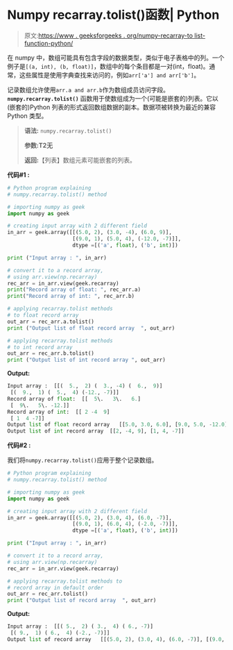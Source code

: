 # Numpy recarray.tolist()函数| Python

> 原文:[https://www . geeksforgeeks . org/numpy-recarray-to list-function-python/](https://www.geeksforgeeks.org/numpy-recarray-tolist-function-python/)

在 numpy 中，数组可能具有包含字段的数据类型，类似于电子表格中的列。一个例子是`[(a, int), (b, float)]`，数组中的每个条目都是一对(int，float)。通常，这些属性是使用字典查找来访问的，例如`arr['a'] and arr['b']`。

记录数组允许使用`arr.a and arr.b`作为数组成员访问字段。 **`numpy.recarray.tolist()`** 函数用于使数组成为一个(可能是嵌套的)列表。它以(嵌套的)Python 列表的形式返回数组数据的副本。数据项被转换为最近的兼容 Python 类型。

> **语法:** `numpy.recarray.tolist()`
> 
> **参数:**T2**无**
> 
> **返回:**【列表】数组元素可能嵌套的列表。

**代码#1 :**

```py
# Python program explaining
# numpy.recarray.tolist() method 

# importing numpy as geek
import numpy as geek

# creating input array with 2 different field 
in_arr = geek.array([[(5.0, 2), (3.0, -4), (6.0, 9)],
                     [(9.0, 1), (5.0, 4), (-12.0, -7)]],
                     dtype =[('a', float), ('b', int)])

print ("Input array : ", in_arr)

# convert it to a record array,
# using arr.view(np.recarray)
rec_arr = in_arr.view(geek.recarray)
print("Record array of float: ", rec_arr.a)
print("Record array of int: ", rec_arr.b)

# applying recarray.tolist methods
# to float record array 
out_arr = rec_arr.a.tolist()
print ("Output list of float record array  ", out_arr) 

# applying recarray.tolist methods 
# to int record array 
out_arr = rec_arr.b.tolist()
print ("Output list of int record array ", out_arr) 
```

**Output:**

```py
Input array :  [[(  5.,  2) (  3., -4) (  6.,  9)]
 [(  9.,  1) (  5.,  4) (-12., -7)]]
Record array of float:  [[  5\.   3\.   6.]
 [  9\.   5\. -12.]]
Record array of int:  [[ 2 -4  9]
 [ 1  4 -7]]
Output list of float record array   [[5.0, 3.0, 6.0], [9.0, 5.0, -12.0]]
Output list of int record array  [[2, -4, 9], [1, 4, -7]]

```

**代码#2 :**

我们将`numpy.recarray.tolist()`应用于整个记录数组。

```py
# Python program explaining
# numpy.recarray.tolist() method 

# importing numpy as geek
import numpy as geek

# creating input array with 2 different field 
in_arr = geek.array([[(5.0, 2), (3.0, 4), (6.0, -7)],
                     [(9.0, 1), (6.0, 4), (-2.0, -7)]],
                     dtype =[('a', float), ('b', int)])

print ("Input array : ", in_arr)

# convert it to a record array, 
# using arr.view(np.recarray)
rec_arr = in_arr.view(geek.recarray)

# applying recarray.tolist methods to  
# record array in default order
out_arr = rec_arr.tolist()
print ("Output list of record array  ", out_arr) 
```

**Output:**

```py
Input array :  [[( 5.,  2) ( 3.,  4) ( 6., -7)]
 [( 9.,  1) ( 6.,  4) (-2., -7)]]
Output list of record array   [[(5.0, 2), (3.0, 4), (6.0, -7)], [(9.0, 1), (6.0, 4), (-2.0, -7)]]

```